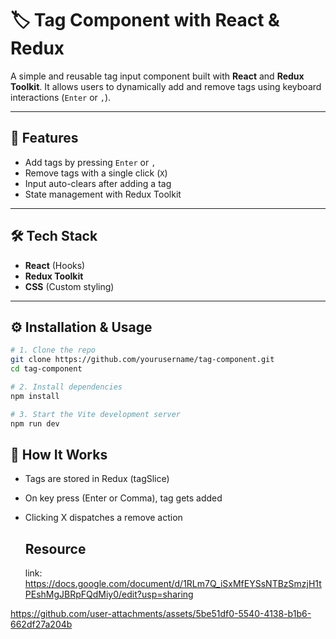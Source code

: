 # 🏷️ Tag Component with React & Redux

A simple and reusable tag input component built with **React** and **Redux Toolkit**. It allows users to dynamically add and remove tags using keyboard interactions (`Enter` or `,`).

---

## 🚀 Features

- Add tags by pressing `Enter` or `,`
- Remove tags with a single click (`X`)
- Input auto-clears after adding a tag
- State management with Redux Toolkit

---


## 🛠️ Tech Stack

- **React** (Hooks)
- **Redux Toolkit**
- **CSS** (Custom styling)

---

## ⚙️ Installation & Usage

```bash
# 1. Clone the repo
git clone https://github.com/yourusername/tag-component.git
cd tag-component

# 2. Install dependencies
npm install

# 3. Start the Vite development server
npm run dev
```


## 🔑 How It Works
- Tags are stored in Redux (tagSlice)
- On key press (Enter or Comma), tag gets added
- Clicking X dispatches a remove action

  ## Resource
  link: https://docs.google.com/document/d/1RLm7Q_iSxMfEYSsNTBzSmzjH1tPEshMgJBRpFQdMiy0/edit?usp=sharing



https://github.com/user-attachments/assets/5be51df0-5540-4138-b1b6-662df27a204b



